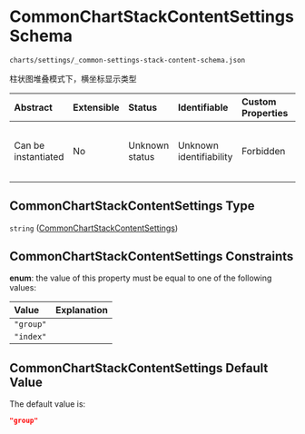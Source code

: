 # CommonChartStackContentSettings Schema

```txt
charts/settings/_common-settings-stack-content-schema.json
```

柱状图堆叠模式下，横坐标显示类型

| Abstract            | Extensible | Status         | Identifiable            | Custom Properties | Additional Properties | Access Restrictions | Defined In                                                                                                                              |
| :------------------ | :--------- | :------------- | :---------------------- | :---------------- | :-------------------- | :------------------ | :-------------------------------------------------------------------------------------------------------------------------------------- |
| Can be instantiated | No         | Unknown status | Unknown identifiability | Forbidden         | Allowed               | none                | [\_common-settings-stack-content-schema.json](../out/charts/settings/_common-settings-stack-content-schema.json "open original schema") |

## CommonChartStackContentSettings Type

`string` ([CommonChartStackContentSettings](_common-settings-stack-content-schema.md))

## CommonChartStackContentSettings Constraints

**enum**: the value of this property must be equal to one of the following values:

| Value     | Explanation |
| :-------- | :---------- |
| `"group"` |             |
| `"index"` |             |

## CommonChartStackContentSettings Default Value

The default value is:

```json
"group"
```
